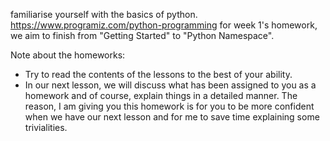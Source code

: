 familiarise yourself with the basics of python.
https://www.programiz.com/python-programming
for week 1's homework, we aim to finish from "Getting Started" to "Python Namespace".


Note about the homeworks:
* Try to read the contents of the lessons to the best of your ability.
* In our next lesson, we will discuss what has been assigned to you as a homework and of course, explain things in a detailed manner. The reason, I am giving you this homework is for you to be more confident when we have our next lesson and for me to save time explaining some trivialities.
